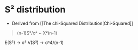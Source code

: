 # S² distribution
- Derived from [[The chi-Squared Distribution|Chi-Squared]]
> (n-1)S²/σ² ~ X²(n-1)

E(S²) -> σ²
V(S²) -> σ^4/(n-1)


